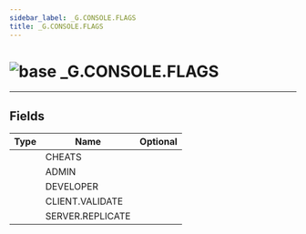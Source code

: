 ```yaml
---
sidebar_label: _G.CONSOLE.FLAGS
title: _G.CONSOLE.FLAGS
---
```


# <img src='/img/wiki/base.png' alt='base' data-tag='env-tag' /> _G.CONSOLE.FLAGS


-----------------
## Fields

| Type   | Name | Optional |
| ------ | ---- | -------: |
|  | CHEATS |   |
|  | ADMIN |   |
|  | DEVELOPER |   |
|  | CLIENT.VALIDATE |   |
|  | SERVER.REPLICATE |   |

